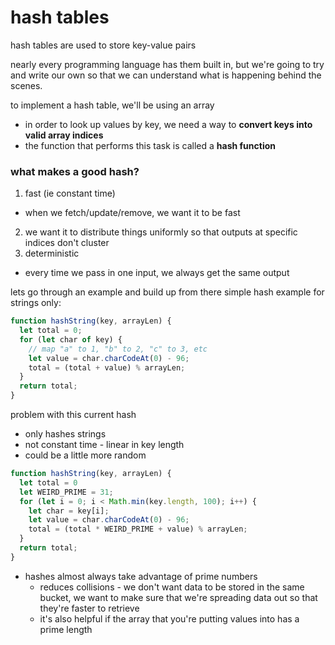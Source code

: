 # hash tables

hash tables are used to store key-value pairs

nearly every programming language has them built in, but we're going to try and write our own so that we can understand what is happening behind the scenes.

to implement a hash table, we'll be using an array
- in order to look up values by key, we need a way to **convert keys into valid array indices**
- the function that performs this task is called a **hash function**

### what makes a good hash?
1. fast (ie constant time)
  - when we fetch/update/remove, we want it to be fast
2. we want it to distribute things uniformly so that outputs at specific indices don't cluster
3. deterministic
  - every time we pass in one input, we always get the same output

lets go through an example and build up from there
simple hash example for strings only:
```js
function hashString(key, arrayLen) {
  let total = 0;
  for (let char of key) {
    // map "a" to 1, "b" to 2, "c" to 3, etc
    let value = char.charCodeAt(0) - 96;
    total = (total + value) % arrayLen;
  }
  return total;
}
```
problem with this current hash
- only hashes strings
- not constant time - linear in key length
- could be a little more random

```js
function hashString(key, arrayLen) {
  let total = 0
  let WEIRD_PRIME = 31;
  for (let i = 0; i < Math.min(key.length, 100); i++) {
    let char = key[i];
    let value = char.charCodeAt(0) - 96;
    total = (total * WEIRD_PRIME + value) % arrayLen;
  }
  return total;
}
```

- hashes almost always take advantage of prime numbers
  - reduces collisions - we don't want data to be stored in the same bucket, we want to make sure that we're spreading data out so that they're faster to retrieve
  - it's also helpful if the array that you're putting values into has a prime length



























